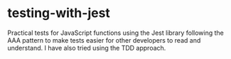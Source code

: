 # testing-with-jest
Practical tests for JavaScript functions using the Jest library following the AAA pattern to make tests easier for other developers to read and understand. I have also tried using the TDD approach.
